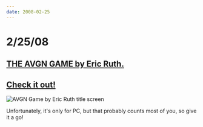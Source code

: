 ```yaml
---
date: 2008-02-25
---
```

# 2/25/08

## [THE AVGN GAME by Eric Ruth.](https://web.archive.org/web/20091112061649/http://cinemassacre.com/AVGN/other/AVGN_GAME_UPDATE.zip)

## [Check it out!](https://web.archive.org/web/20091112061649/http://cinemassacre.com/AVGN/other/AVGN_GAME_UPDATE.zip)

![AVGN Game by Eric Ruth title screen](https://i.imgur.com/mvocAhW.jpg)

Unfortunately, it's only for PC, but that probably counts most of you, so give it a go!

